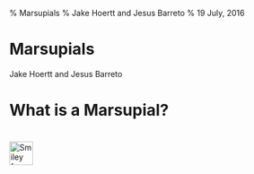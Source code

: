 % Marsupials
% Jake Hoertt and Jesus Barreto
% 19 July, 2016

# Marsupials
Jake Hoertt and Jesus Barreto

# What is a Marsupial?
<aside class = " A Marsupial is a pouched mammal that gives birth to an undeveloped fetus. Marsupials are structurally diverse and come in many shapes and sizes.">
</aside>

# 
<img src="smiley.gif" alt="Smiley face" height="42" width="42">